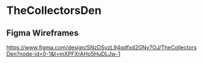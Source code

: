 # TheCollectorsDen

## Figma Wireframes
https://www.figma.com/design/SNzDSvzL94qdfxd2GNy7OJ/TheCollectorsDen?node-id=0-1&t=mXPFXrAHo5HuDLJw-1
